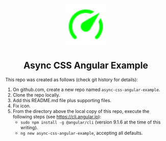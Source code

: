 <h1 align="center">
  <img width="128" src="https://raw.githubusercontent.com/andreashuber69/async-css-angular-example/master/doc/icon.svg?sanitize=true">
</h1>
<h1 align="center">Async CSS Angular Example</h1>

This repo was created as follows (check git history for details):

1. On github.com, create a new repo named `async-css-angular-example`.
2. Clone the repo locally.
3. Add this README.md file plus supporting files.
4. Fix icon.
5. From the directory above the local copy of this repo, execute the following steps (see <https://cli.angular.io>):
   - `sudo npm install -g @angular/cli` (version 9.1.6 at the time of this writing).
   - `ng new async-css-angular-example`, accepting all defaults.
